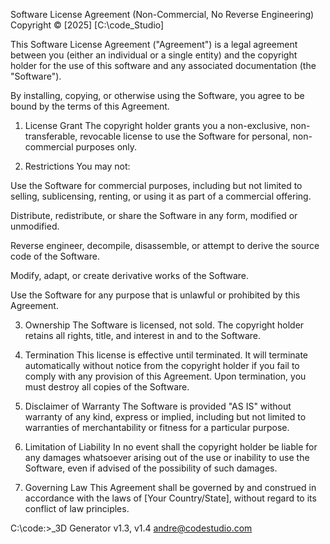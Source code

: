 Software License Agreement (Non-Commercial, No Reverse Engineering)
Copyright © [2025] [C:\code_Studio]

This Software License Agreement ("Agreement") is a legal agreement between you (either an individual or a single entity) and the copyright holder for the use of this software and any associated documentation (the "Software").

By installing, copying, or otherwise using the Software, you agree to be bound by the terms of this Agreement.

1. License Grant
The copyright holder grants you a non-exclusive, non-transferable, revocable license to use the Software for personal, non-commercial purposes only.

2. Restrictions
You may not:

Use the Software for commercial purposes, including but not limited to selling, sublicensing, renting, or using it as part of a commercial offering.

Distribute, redistribute, or share the Software in any form, modified or unmodified.

Reverse engineer, decompile, disassemble, or attempt to derive the source code of the Software.

Modify, adapt, or create derivative works of the Software.

Use the Software for any purpose that is unlawful or prohibited by this Agreement.

3. Ownership
The Software is licensed, not sold. The copyright holder retains all rights, title, and interest in and to the Software.

4. Termination
This license is effective until terminated. It will terminate automatically without notice from the copyright holder if you fail to comply with any provision of this Agreement. Upon termination, you must destroy all copies of the Software.

5. Disclaimer of Warranty
The Software is provided "AS IS" without warranty of any kind, express or implied, including but not limited to warranties of merchantability or fitness for a particular purpose.

6. Limitation of Liability
In no event shall the copyright holder be liable for any damages whatsoever arising out of the use or inability to use the Software, even if advised of the possibility of such damages.

7. Governing Law
This Agreement shall be governed by and construed in accordance with the laws of [Your Country/State], without regard to its conflict of law principles.


C:\code:>_3D Generator v1.3, v1.4
andre@codestudio.com

